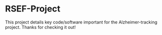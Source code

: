 # RSEF-Project

This project details key code/software important for the Alzheimer-tracking project. Thanks for checking it out!
